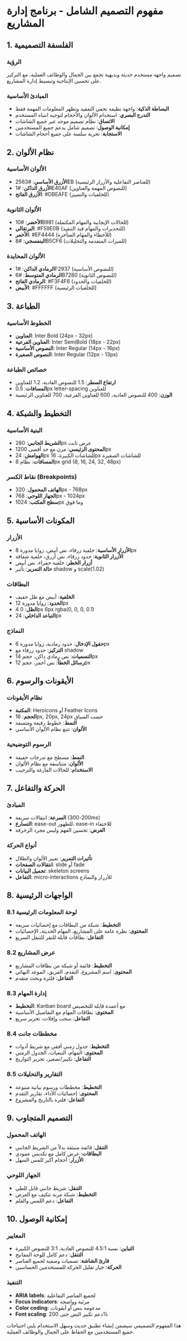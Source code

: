 # مفهوم التصميم الشامل - برنامج إدارة المشاريع

## 1. الفلسفة التصميمية

### الرؤية
تصميم واجهة مستخدم حديثة وبديهية تجمع بين الجمال والوظائف العملية، مع التركيز على تحسين الإنتاجية وتبسيط إدارة المشاريع.

### المبادئ الأساسية
- **البساطة الذكية**: واجهة نظيفة تخفي التعقيد وتظهر المعلومات المهمة فقط
- **التدرج البصري**: استخدام الألوان والأحجام لتوجيه انتباه المستخدم
- **الاتساق**: نظام تصميم موحد عبر جميع الشاشات
- **إمكانية الوصول**: تصميم شامل يدعم جميع المستخدمين
- **الاستجابة**: تجربة سلسة على جميع أحجام الشاشات

## 2. نظام الألوان

### الألوان الأساسية
- **الأزرق الأساسي**: #2563EB (للعناصر التفاعلية والأزرار الرئيسية)
- **الأزرق الداكن**: #1E40AF (للنصوص المهمة والعناوين)
- **الأزرق الفاتح**: #DBEAFE (للخلفيات والتمييز)

### الألوان الثانوية
- **الأخضر**: #10B981 (للحالات الإيجابية والمهام المكتملة)
- **البرتقالي**: #F59E0B (للتحذيرات والمهام قيد التنفيذ)
- **الأحمر**: #EF4444 (للأخطاء والمهام المتأخرة)
- **البنفسجي**: #8B5CF6 (للميزات المتقدمة والتحليلات)

### الألوان المحايدة
- **الرمادي الداكن**: #1F2937 (للنصوص الأساسية)
- **الرمادي المتوسط**: #6B7280 (للنصوص الثانوية)
- **الرمادي الفاتح**: #F3F4F6 (للخلفيات والحدود)
- **الأبيض**: #FFFFFF (للخلفيات الرئيسية)

## 3. الطباعة

### الخطوط الأساسية
- **العناوين**: Inter Bold (24px - 32px)
- **العناوين الفرعية**: Inter SemiBold (18px - 22px)
- **النصوص الأساسية**: Inter Regular (14px - 16px)
- **النصوص الصغيرة**: Inter Regular (12px - 13px)

### خصائص الطباعة
- **ارتفاع السطر**: 1.5 للنصوص العادية، 1.2 للعناوين
- **المسافات**: 0.5px letter-spacing للعناوين
- **الوزن**: 400 للنصوص العادية، 600 للعناوين الفرعية، 700 للعناوين الرئيسية

## 4. التخطيط والشبكة

### البنية الأساسية
- **الشريط الجانبي**: 280px عرض ثابت
- **المحتوى الرئيسي**: مرن مع حد أقصى 1200px
- **الهوامش**: 24px للشاشات الكبيرة، 16px للشاشات الصغيرة
- **المسافات**: نظام 8px grid (8, 16, 24, 32, 48px)

### نقاط الكسر (Breakpoints)
- **الهاتف المحمول**: 320px - 768px
- **الجهاز اللوحي**: 768px - 1024px
- **سطح المكتب**: 1024px وما فوق

## 5. المكونات الأساسية

### الأزرار
- **الأزرار الأساسية**: خلفية زرقاء، نص أبيض، زوايا مدورة 8px
- **الأزرار الثانوية**: حدود زرقاء، نص أزرق، خلفية شفافة
- **أزرار الخطر**: خلفية حمراء، نص أبيض
- **حالة التمرير**: تأثير shadow و scale(1.02)

### البطاقات
- **الخلفية**: أبيض مع ظل خفيف
- **الحدود**: زوايا مدورة 12px
- **الظل**: 0 4px 6px rgba(0, 0, 0, 0.1)
- **التباعد الداخلي**: 24px

### النماذج
- **حقول الإدخال**: حدود رمادية، زوايا مدورة 6px
- **التركيز**: حدود زرقاء مع shadow
- **التسميات**: نص رمادي داكن، حجم 14px
- **رسائل الخطأ**: نص أحمر، حجم 12px

## 6. الأيقونات والرسوم

### نظام الأيقونات
- **المكتبة**: Heroicons أو Feather Icons
- **الحجم**: 16px, 20px, 24px حسب السياق
- **النمط**: خطوط رفيعة ومتسقة
- **الألوان**: تتبع نظام الألوان الأساسي

### الرسوم التوضيحية
- **النمط**: مسطح مع تدرجات خفيفة
- **الألوان**: متناسقة مع نظام الألوان
- **الاستخدام**: للحالات الفارغة والترحيب

## 7. الحركة والتفاعل

### المبادئ
- **السرعة**: انتقالات سريعة (200-300ms)
- **التسارع**: ease-out للظهور، ease-in للاختفاء
- **الغرض**: تحسين الفهم وليس مجرد الزخرفة

### أنواع الحركة
- **تأثيرات التمرير**: تغيير الألوان والظلال
- **انتقالات الصفحات**: slide أو fade
- **تحميل البيانات**: skeleton screens
- **التفاعل**: micro-interactions للأزرار والنماذج

## 8. الواجهات الرئيسية

### 8.1 لوحة المعلومات الرئيسية
- **التخطيط**: شبكة من البطاقات مع إحصائيات سريعة
- **المحتوى**: نظرة عامة على المشاريع، المهام الحديثة، الإحصائيات
- **التفاعل**: بطاقات قابلة للنقر للتنقل السريع

### 8.2 عرض المشاريع
- **التخطيط**: قائمة أو شبكة من بطاقات المشاريع
- **المحتوى**: اسم المشروع، التقدم، الفريق، الموعد النهائي
- **التفاعل**: فلترة وبحث متقدم

### 8.3 إدارة المهام
- **التخطيط**: Kanban board مع أعمدة قابلة للتخصيص
- **المحتوى**: بطاقات المهام مع التفاصيل الأساسية
- **التفاعل**: سحب وإفلات، تحرير سريع

### 8.4 مخططات جانت
- **التخطيط**: جدول زمني أفقي مع شريط أدوات
- **المحتوى**: المهام، التبعيات، الجدول الزمني
- **التفاعل**: تكبير/تصغير، تحرير التواريخ

### 8.5 التقارير والتحليلات
- **التخطيط**: مخططات ورسوم بيانية متنوعة
- **المحتوى**: إحصائيات الأداء، تقارير التقدم
- **التفاعل**: فلترة بالتاريخ والمشروع

## 9. التصميم المتجاوب

### الهاتف المحمول
- **التنقل**: قائمة منبثقة بدلاً من الشريط الجانبي
- **البطاقات**: عرض كامل مع تكديس عمودي
- **الأزرار**: أحجام أكبر للمس السهل

### الجهاز اللوحي
- **التنقل**: شريط جانبي قابل للطي
- **التخطيط**: شبكة مرنة تتكيف مع العرض
- **التفاعل**: دعم اللمس والقلم

## 10. إمكانية الوصول

### المعايير
- **التباين**: نسبة 4.5:1 للنصوص العادية، 3:1 للنصوص الكبيرة
- **التنقل**: دعم كامل للوحة المفاتيح
- **قارئ الشاشة**: تسميات وصفية لجميع العناصر
- **الحركة**: خيار تقليل الحركة للمستخدمين الحساسين

### التنفيذ
- **ARIA labels**: لجميع العناصر التفاعلية
- **Focus indicators**: مرئية وواضحة
- **Color coding**: مدعومة بنص أو أيقونات
- **Font scaling**: دعم تكبير النص حتى 200%

هذا المفهوم التصميمي سيضمن إنشاء تطبيق حديث وسهل الاستخدام يلبي احتياجات جميع المستخدمين مع الحفاظ على الجمال والوظائف العملية.

